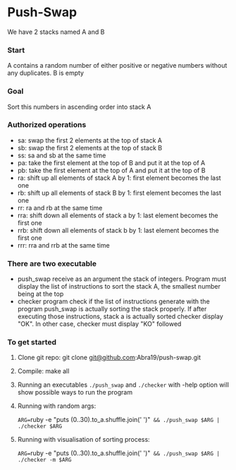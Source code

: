 # Push-Swap

We have 2 stacks named A and B
### Start 
A contains a random number of either positive or negative numbers without any duplicates. B is empty

### Goal
Sort this numbers in ascending order into stack A

### Authorized operations
* sa: swap the first 2 elements at the top of stack A
* sb: swap the first 2 elements at the top of stack B
* ss: sa and sb at the same time
* pa: take the first element at the top of B and put it at the top of A
* pb: take the first element at the top of A and put it at the top of B
* ra: shift up all elements of stack A by 1: first element becomes the last one
* rb: shift up all elements of stack B by 1: first element becomes the last one
* rr: ra and rb at the same time
* rra: shift down all elements of stack a by 1: last element becomes the first one
* rrb: shift down all elements of stack b by 1: last element becomes the first one
* rrr: rra and rrb at the same time

### There are two executable
-  push_swap receive as an argument the stack of integers. Program must display the list of instructions to sort the stack A,
the smallest number being at the top
- checker program check if the list of instructions generate with the program push_swap is actually sorting the stack properly.
If after executing those instructions, stack a is actually sorted checker display "OK".
In other case, checker must display "KO" followed

### To get started
1. Clone git repo: git clone git@github.com:Abra19/push-swap.git
2. Compile: make all
3. Running an executables `./push_swap` and `./checker`  with -help option will show possible ways to run the program
4. Running with random args: 

   `ARG=`ruby -e "puts (0..30).to_a.shuffle.join(' ')"` && ./push_swap $ARG | ./checker $ARG`

5. Running with visualisation of sorting process:

   `ARG=`ruby -e "puts (0..30).to_a.shuffle.join(' ')"` && ./push_swap $ARG | ./checker -m $ARG`
